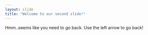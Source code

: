 ```yaml
---
layout: slide
title: "Welcome to our second slide!"
---
```

Hmm..seems like you need to go back.
Use the left arrow to go back!
